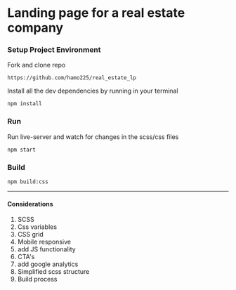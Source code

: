 # Landing page for a real estate company

### Setup Project Environment

Fork and clone repo
```
https://github.com/hamo225/real_estate_lp
```
Install all the dev dependencies by running in your terminal
```
npm install
``` 



### Run
Run live-server and watch for changes in the scss/css files
```
npm start
``` 



### Build
```
npm build:css
```

---

#### Considerations
1. SCSS
2. Css variables
3. CSS grid
4. Mobile responsive
5. add JS functionality
6. CTA's
7. add google analytics
8. Simplified scss structure
9. Build process

